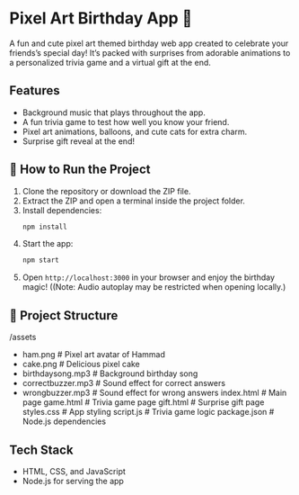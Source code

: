 # Pixel Art Birthday App 🎂  

A fun and cute pixel art themed birthday web app created to celebrate your friends’s special day! It’s packed with surprises from adorable animations to a personalized trivia game and a virtual gift at the end.  

##  Features  
-  Background music that plays throughout the app.  
-  A fun trivia game to test how well you know your friend.  
-  Pixel art animations, balloons, and cute cats for extra charm.  
-  Surprise gift reveal at the end!  

## 🚀 How to Run the Project  
1. Clone the repository or download the ZIP file.  
2. Extract the ZIP and open a terminal inside the project folder.  
3. Install dependencies:  
    ```bash
    npm install
    ```  
4. Start the app:  
    ```bash
    npm start
    ```  
5. Open `http://localhost:3000` in your browser and enjoy the birthday magic!
((Note: Audio autoplay may be restricted when opening locally.)

## 📁 Project Structure  
/assets
- ham.png # Pixel art avatar of Hammad
- cake.png # Delicious pixel cake
- birthdaysong.mp3 # Background birthday song
- correctbuzzer.mp3 # Sound effect for correct answers
- wrongbuzzer.mp3 # Sound effect for wrong answers
index.html # Main page
game.html # Trivia game page
gift.html # Surprise gift page
styles.css # App styling
script.js # Trivia game logic
package.json # Node.js dependencies

## Tech Stack  
- HTML, CSS, and JavaScript  
- Node.js for serving the app
